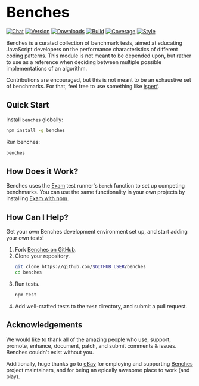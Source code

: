 # <a href="http://lighter.io/benches" style="font-size:40px;text-decoration:none;color:#000">Benches</a>
[![Chat](https://badges.gitter.im/chat.svg)](//gitter.im/lighterio)
[![Version](https://img.shields.io/npm/v/benches.svg)](//www.npmjs.com/package/benches)
[![Downloads](https://img.shields.io/npm/dm/benches.svg)](//www.npmjs.com/package/benches)
[![Build](https://img.shields.io/travis/lighterio/benches.svg)](//travis-ci.org/lighterio/benches)
[![Coverage](https://img.shields.io/coveralls/lighterio/benches/master.svg)](//coveralls.io/r/lighterio/benches)
[![Style](https://img.shields.io/badge/code%20style-standard-brightgreen.svg)](//github.com/feross/standard)

Benches is a curated collection of benchmark tests, aimed at educating
JavaScript developers on the performance characteristics of different coding
patterns. This module is not meant to be depended upon, but rather to use as
a reference when deciding between multiple possible implementations of an
algorithm.

Contributions are encouraged, but this is not meant to be an exhaustive set of
benchmarks. For that, feel free to use something like [jsperf](jsperf.com).

## Quick Start

Install `benches` globally:
```bash
npm install -g benches
```

Run benches:
```bash
benches
```

## How Does it Work?

Benches uses the [Exam](http://lighter.io/exam) test runner's `bench` function
to set up competing benchmarks. You can use the same functionality in your own
projects by installing [Exam with npm](https://npmjs.org/package/exam).

## How Can I Help?

Get your own Benches development environment set up, and start adding your own
tests!

  1. Fork [Benches on GitHub](https://github.com/lighterio/benches).
  1. Clone your repository.
      ```bash
      git clone https://github.com/$GITHUB_USER/benches
      cd benches
      ```
  1. Run tests.
      ```bash
      npm test
      ```
  1. Add well-crafted tests to the `test` directory, and submit a pull request.


## Acknowledgements

We would like to thank all of the amazing people who use, support,
promote, enhance, document, patch, and submit comments & issues.
Benches couldn't exist without you.

Additionally, huge thanks go to [eBay](http://www.ebay.com) for employing
and supporting [Benches](http://lighter.io/benches) project maintainers,
and for being an epically awesome place to work (and play).
